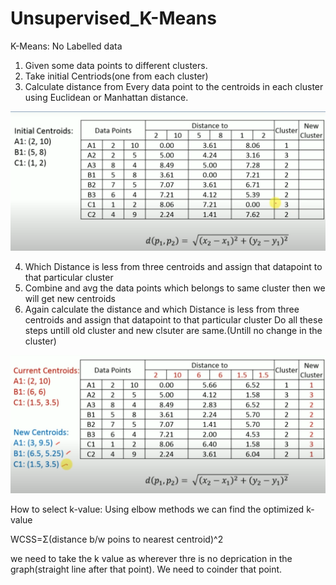 # Unsupervised_K-Means

K-Means: No Labelled data

1. Given some data points to different clusters.
2. Take initial Centriods(one from each cluster)
3. Calculate distance from Every data point to the centroids in each cluster using Euclidean or Manhattan distance.

![Alt text](https://github.com/srirampamerla/Unsupervised_K-Means/blob/main/k-means.png?raw=true)

4. Which Distance is less from three centroids and assign that datapoint to that particular cluster
5. Combine and avg the data points which belongs to same cluster then we will get new centroids
6. Again calculate the distance and which Distance is less from three centroids and assign that datapoint to that particular cluster
   Do all these steps untill old cluster and new clsuter are same.(Untill no change in the cluster)

![Alt text](https://github.com/srirampamerla/Unsupervised_K-Means/blob/main/k-means2.png?raw=true)

How to select k-value:
Using elbow methods we can find the optimized k-value

WCSS=Σ(distance b/w poins to nearest centroid)^2

we need to take the k value as wherever thre is no deprication in the graph(straight line after that point). We need to coinder that point.
